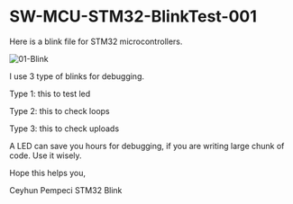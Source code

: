 # SW-MCU-STM32-BlinkTest-001

Here is a blink file for STM32 microcontrollers.

![01-Blink](https://github.com/user-attachments/assets/86c1726f-5dc0-47c2-815d-3848d9211c11)



I use 3 type of blinks for debugging.

Type 1: this to test led

Type 2: this to check loops

Type 3: this to check uploads

A LED can save you hours for debugging, if you are writing large chunk of code. Use it wisely.

Hope this helps you,

Ceyhun Pempeci
STM32 Blink


